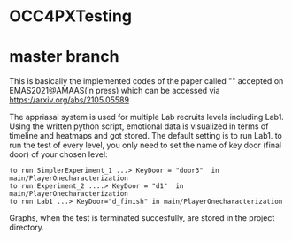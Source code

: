 
# OCC4PXTesting

# master branch
This is basically the implemented codes of the paper called "" accepted on EMAS2021@AMAAS(in press) which can be accessed via https://arxiv.org/abs/2105.05589

The appriasal system is used for multiple Lab recruits levels including Lab1. Using the written python script, emotional data is visualized in terms of timeline and heatmaps and got stored. 
The default setting is to run Lab1.
to run the test of every level, you only need to set the name of key door (final door) of your chosen level:

	to run SimplerExperiment_1 ...> KeyDoor = "door3"  in main/PlayerOnecharacterization 
	to run Experiment_2 ....> KeyDoor = "d1"  in main/PlayerOnecharacterization 
	to run Lab1 ...> KeyDoor="d_finish" in main/PlayerOnecharacterization 

Graphs, when the test is terminated succesfully, are stored in the project directory.

